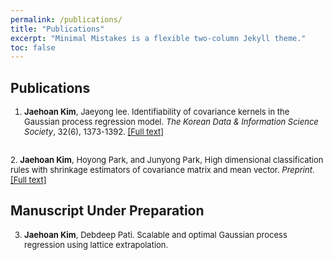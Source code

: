 ```yaml
---
permalink: /publications/
title: "Publications"
excerpt: "Minimal Mistakes is a flexible two-column Jekyll theme."
toc: false
---
```


## Publications

<font size = "2.8">

1.  <b>Jaehoan Kim</b>, Jaeyong lee. Identifiability of covariance kernels in the Gaussian process regression model. <i>The Korean Data & Information Science Society</i>, 32(6), 1373-1392. <a href="https://arxiv.org/abs/2108.04715">[Full text]</a>
<br>
2.  <b>Jaehoan Kim</b>, Hoyong Park, and Junyong Park, High dimensional classification rules with shrinkage estimators of covariance matrix and mean vector. <i>Preprint</i>. <a href="https://arxiv.org/abs/2211.15063">[Full text]</a>

</font>

## Manuscript Under Preparation

<font size = "2.7">

3.  <b>Jaehoan Kim</b>, Debdeep Pati. Scalable and optimal Gaussian process regression using lattice extrapolation.

</font>
